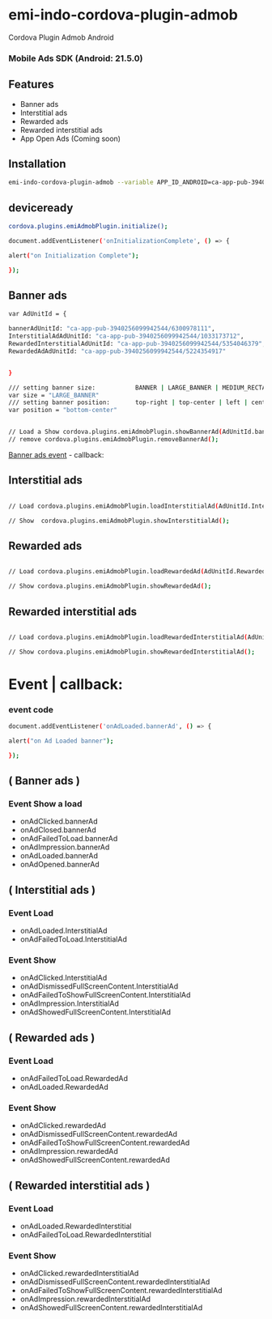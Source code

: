 # emi-indo-cordova-plugin-admob
 Cordova Plugin Admob Android

### Mobile Ads SDK (Android: 21.5.0)

 ## Features

- Banner ads
- Interstitial ads
- Rewarded ads
- Rewarded interstitial ads
- App Open Ads (Coming soon)




## Installation

```sh
emi-indo-cordova-plugin-admob --variable APP_ID_ANDROID=ca-app-pub-3940256099942544~3347511713
```


## deviceready

```sh
cordova.plugins.emiAdmobPlugin.initialize();

document.addEventListener('onInitializationComplete', () => {

alert("on Initialization Complete");

});


```
## Banner ads

```sh
var AdUnitId = {

bannerAdUnitId: "ca-app-pub-3940256099942544/6300978111",
InterstitialAdAdUnitId: "ca-app-pub-3940256099942544/1033173712",
RewardedInterstitialAdUnitId: "ca-app-pub-3940256099942544/5354046379",
RewardedAdAdUnitId: "ca-app-pub-3940256099942544/5224354917"


}

/// setting banner size:           BANNER | LARGE_BANNER | MEDIUM_RECTANGLE | FULL_BANNER | LEADERBOARD | default: "" = BANNER
var size = "LARGE_BANNER"
/// setting banner position:       top-right | top-center | left | center | right | bottom-center | bottom-right |  default: "" = bottom-left
var position = "bottom-center"


// Load a Show cordova.plugins.emiAdmobPlugin.showBannerAd(AdUnitId.bannerAdUnitId, size, position);
// remove cordova.plugins.emiAdmobPlugin.removeBannerAd();

```

 [Banner ads event](https://github.com/EMI-INDO/emi-indo-cordova-plugin-admob/edit/main/README.md#banner-ad) - callback:


## Interstitial ads

```sh

// Load cordova.plugins.emiAdmobPlugin.loadInterstitialAd(AdUnitId.InterstitialAdAdUnitId);

// Show  cordova.plugins.emiAdmobPlugin.showInterstitialAd();

```


## Rewarded ads

```sh

// Load cordova.plugins.emiAdmobPlugin.loadRewardedAd(AdUnitId.RewardedAdAdUnitId);

// Show cordova.plugins.emiAdmobPlugin.showRewardedAd();

```

## Rewarded interstitial ads

```sh

// Load cordova.plugins.emiAdmobPlugin.loadRewardedInterstitialAd(AdUnitId.RewardedInterstitialAdUnitId);

// Show cordova.plugins.emiAdmobPlugin.showRewardedInterstitialAd();

```








# Event | callback:
### event code

```sh
document.addEventListener('onAdLoaded.bannerAd', () => {

alert("on Ad Loaded banner");

});

```

## ( Banner ads )

### Event Show a load

- onAdClicked.bannerAd
- onAdClosed.bannerAd
- onAdFailedToLoad.bannerAd
- onAdImpression.bannerAd
- onAdLoaded.bannerAd
- onAdOpened.bannerAd




## ( Interstitial ads )

### Event Load

- onAdLoaded.InterstitialAd
- onAdFailedToLoad.InterstitialAd

### Event Show

- onAdClicked.InterstitialAd
- onAdDismissedFullScreenContent.InterstitialAd
- onAdFailedToShowFullScreenContent.InterstitialAd
- onAdImpression.InterstitialAd
- onAdShowedFullScreenContent.InterstitialAd




## ( Rewarded ads )

### Event Load

- onAdFailedToLoad.RewardedAd
- onAdLoaded.RewardedAd


### Event Show

- onAdClicked.rewardedAd
- onAdDismissedFullScreenContent.rewardedAd
- onAdFailedToShowFullScreenContent.rewardedAd
- onAdImpression.rewardedAd
- onAdShowedFullScreenContent.rewardedAd



## ( Rewarded interstitial ads )

### Event Load

- onAdLoaded.RewardedInterstitial
- onAdFailedToLoad.RewardedInterstitial


### Event Show

- onAdClicked.rewardedInterstitialAd
- onAdDismissedFullScreenContent.rewardedInterstitialAd
- onAdFailedToShowFullScreenContent.rewardedInterstitialAd
- onAdImpression.rewardedInterstitialAd
- onAdShowedFullScreenContent.rewardedInterstitialAd


                    
                             
